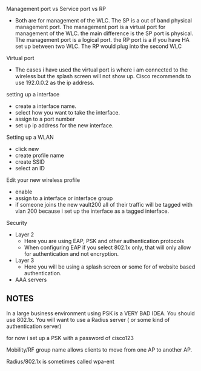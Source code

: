 Management port vs Service port vs RP
- Both are for management of the WLC. The SP is a out of band physical management port. The management port is a virtual port for management of the WLC. the main difference is the SP port is physical. The management port is a logical port. the RP port is a if you have HA set up between two WLC. The RP would plug into the second WLC

Virtual port
- The cases i have used the virtual port is where i am connected to the wireless but the splash screen will not show up. Cisco recommends to use 192.0.0.2 as the ip address.



setting up a interface
- create a interface name.
- select how you want to take the interface.
- assign to a port number
- set up ip address for the new interface.

Setting up a WLAN
- click new
- create profile name
- create SSID
- select an ID

Edit your new wireless profile
- enable
- assign to a interface or interface group
- if someone joins the new vault200 all of their traffic will be tagged with vlan 200 because i set up the interface as a tagged interface.

Security
- Layer 2
  - Here you are using EAP, PSK and other authentication protocols
  - When configuring EAP if you select 802.1x only, that will only allow for authentication and not encryption. 
- Layer 3
  - Here you will be using a splash screen or some for of website based authentication.
- AAA servers

## NOTES
In a large business environment using PSK is a VERY BAD IDEA. You should use 802.1x. 
You will want to use a Radius server ( or some kind of authentication server)

for now i set up a PSK with a password of cisco123

Mobility/RF group name allows clients to move from one AP to another AP.

Radius/802.1x is sometimes called wpa-ent